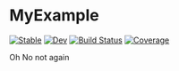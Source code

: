 # MyExample

[![Stable](https://img.shields.io/badge/docs-stable-blue.svg)](https://Pramodh-G.github.io/MyExample.jl/stable)
[![Dev](https://img.shields.io/badge/docs-dev-blue.svg)](https://Pramodh-G.github.io/MyExample.jl/dev)
[![Build Status](https://travis-ci.com/Pramodh-G/MyExample.jl.svg?branch=master)](https://travis-ci.com/Pramodh-G/MyExample.jl)
[![Coverage](https://coveralls.io/repos/github/Pramodh-G/MyExample.jl/badge.svg?branch=master)](https://coveralls.io/github/Pramodh-G/MyExample.jl?branch=master)


Oh No not again